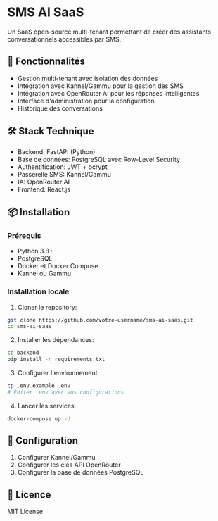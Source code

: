 # SMS AI SaaS

Un SaaS open-source multi-tenant permettant de créer des assistants conversationnels accessibles par SMS.

## 🚀 Fonctionnalités

- Gestion multi-tenant avec isolation des données
- Intégration avec Kannel/Gammu pour la gestion des SMS
- Intégration avec OpenRouter AI pour les réponses intelligentes
- Interface d'administration pour la configuration
- Historique des conversations

## 🛠️ Stack Technique

- Backend: FastAPI (Python)
- Base de données: PostgreSQL avec Row-Level Security
- Authentification: JWT + bcrypt
- Passerelle SMS: Kannel/Gammu
- IA: OpenRouter AI
- Frontend: React.js

## 📦 Installation

### Prérequis

- Python 3.8+
- PostgreSQL
- Docker et Docker Compose
- Kannel ou Gammu

### Installation locale

1. Cloner le repository:
```bash
git clone https://github.com/votre-username/sms-ai-saas.git
cd sms-ai-saas
```

2. Installer les dépendances:
```bash
cd backend
pip install -r requirements.txt
```

3. Configurer l'environnement:
```bash
cp .env.example .env
# Éditer .env avec vos configurations
```

4. Lancer les services:
```bash
docker-compose up -d
```

## 🔧 Configuration

1. Configurer Kannel/Gammu
2. Configurer les clés API OpenRouter
3. Configurer la base de données PostgreSQL

## 📝 Licence

MIT License 